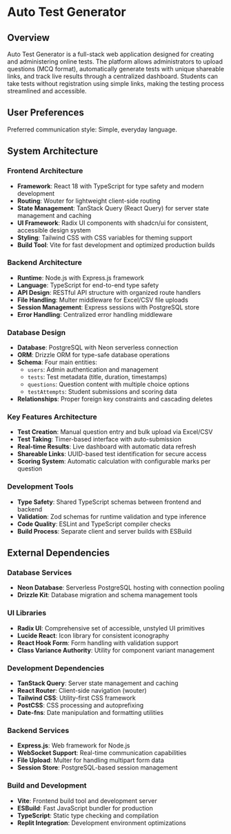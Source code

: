 # Auto Test Generator

## Overview

Auto Test Generator is a full-stack web application designed for creating and administering online tests. The platform allows administrators to upload questions (MCQ format), automatically generate tests with unique shareable links, and track live results through a centralized dashboard. Students can take tests without registration using simple links, making the testing process streamlined and accessible.

## User Preferences

Preferred communication style: Simple, everyday language.

## System Architecture

### Frontend Architecture
- **Framework**: React 18 with TypeScript for type safety and modern development
- **Routing**: Wouter for lightweight client-side routing
- **State Management**: TanStack Query (React Query) for server state management and caching
- **UI Framework**: Radix UI components with shadcn/ui for consistent, accessible design system
- **Styling**: Tailwind CSS with CSS variables for theming support
- **Build Tool**: Vite for fast development and optimized production builds

### Backend Architecture
- **Runtime**: Node.js with Express.js framework
- **Language**: TypeScript for end-to-end type safety
- **API Design**: RESTful API structure with organized route handlers
- **File Handling**: Multer middleware for Excel/CSV file uploads
- **Session Management**: Express sessions with PostgreSQL store
- **Error Handling**: Centralized error handling middleware

### Database Design
- **Database**: PostgreSQL with Neon serverless connection
- **ORM**: Drizzle ORM for type-safe database operations
- **Schema**: Four main entities:
  - `users`: Admin authentication and management
  - `tests`: Test metadata (title, duration, timestamps)
  - `questions`: Question content with multiple choice options
  - `testAttempts`: Student submissions and scoring data
- **Relationships**: Proper foreign key constraints and cascading deletes

### Key Features Architecture
- **Test Creation**: Manual question entry and bulk upload via Excel/CSV
- **Test Taking**: Timer-based interface with auto-submission
- **Real-time Results**: Live dashboard with automatic data refresh
- **Shareable Links**: UUID-based test identification for secure access
- **Scoring System**: Automatic calculation with configurable marks per question

### Development Tools
- **Type Safety**: Shared TypeScript schemas between frontend and backend
- **Validation**: Zod schemas for runtime validation and type inference
- **Code Quality**: ESLint and TypeScript compiler checks
- **Build Process**: Separate client and server builds with ESBuild

## External Dependencies

### Database Services
- **Neon Database**: Serverless PostgreSQL hosting with connection pooling
- **Drizzle Kit**: Database migration and schema management tools

### UI Libraries
- **Radix UI**: Comprehensive set of accessible, unstyled UI primitives
- **Lucide React**: Icon library for consistent iconography
- **React Hook Form**: Form handling with validation support
- **Class Variance Authority**: Utility for component variant management

### Development Dependencies
- **TanStack Query**: Server state management and caching
- **React Router**: Client-side navigation (wouter)
- **Tailwind CSS**: Utility-first CSS framework
- **PostCSS**: CSS processing and autoprefixing
- **Date-fns**: Date manipulation and formatting utilities

### Backend Services
- **Express.js**: Web framework for Node.js
- **WebSocket Support**: Real-time communication capabilities
- **File Upload**: Multer for handling multipart form data
- **Session Store**: PostgreSQL-based session management

### Build and Development
- **Vite**: Frontend build tool and development server
- **ESBuild**: Fast JavaScript bundler for production
- **TypeScript**: Static type checking and compilation
- **Replit Integration**: Development environment optimizations